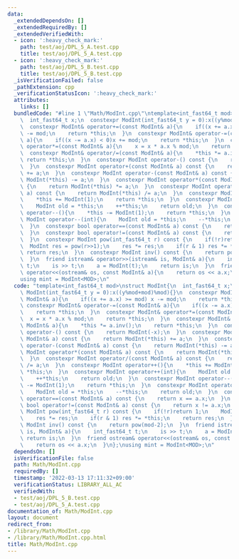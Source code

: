 ```yaml
---
data:
  _extendedDependsOn: []
  _extendedRequiredBy: []
  _extendedVerifiedWith:
  - icon: ':heavy_check_mark:'
    path: test/aoj/DPL_5_A.test.cpp
    title: test/aoj/DPL_5_A.test.cpp
  - icon: ':heavy_check_mark:'
    path: test/aoj/DPL_5_B.test.cpp
    title: test/aoj/DPL_5_B.test.cpp
  _isVerificationFailed: false
  _pathExtension: cpp
  _verificationStatusIcon: ':heavy_check_mark:'
  attributes:
    links: []
  bundledCode: "#line 1 \"Math/ModInt.cpp\"\ntemplate<int_fast64_t mod>\nstruct ModInt{\n\
    \  int_fast64_t x;\n  constexpr ModInt(int_fast64_t y = 0):x((y%mod+mod)%mod){}\n\
    \  constexpr ModInt& operator+=(const ModInt& a){\n    if((x += a.x) >= mod) x\
    \ -= mod;\n    return *this;\n  }\n  constexpr ModInt& operator-=(const ModInt&\
    \ a){\n    if((x -= a.x) < 0)x += mod;\n    return *this;\n  }\n  constexpr ModInt&\
    \ operator*=(const ModInt& a){\n    x = x * a.x % mod;\n    return *this;\n  }\n\
    \  constexpr ModInt& operator/=(const ModInt& a){\n    *this *= a.inv();\n   \
    \ return *this;\n  }\n  constexpr ModInt operator-() const {\n    return ModInt(-x);\n\
    \  }\n  constexpr ModInt operator+(const ModInt& a) const {\n    return ModInt(*this)\
    \ += a;\n  }\n  constexpr ModInt operator-(const ModInt& a) const {\n    return\
    \ ModInt(*this) -= a;\n  }\n  constexpr ModInt operator*(const ModInt& a) const\
    \ {\n    return ModInt(*this) *= a;\n  }\n  constexpr ModInt operator/(const ModInt&\
    \ a) const {\n    return ModInt(*this) /= a;\n  }\n  constexpr ModInt operator++(){\n\
    \    *this += ModInt(1);\n    return *this;\n  }\n  constexpr ModInt operator++(int){\n\
    \    ModInt old = *this;\n    ++*this;\n    return old;\n  }\n  constexpr ModInt\
    \ operator--(){\n    *this -= ModInt(1);\n    return *this;\n  }\n  constexpr\
    \ ModInt operator--(int){\n    ModInt old = *this;\n    --*this;\n    return old;\n\
    \  }\n  constexpr bool operator==(const ModInt& a) const {\n    return x == a.x;\n\
    \  }\n  constexpr bool operator!=(const ModInt& a) const {\n    return x != a.x;\n\
    \  }\n  constexpr ModInt pow(int_fast64_t r) const {\n    if(!r)return 1;\n  \
    \  ModInt res = pow(r>>1);\n    res *= res;\n    if(r & 1) res *= *this;\n   \
    \ return res;\n  }\n  constexpr ModInt inv() const {\n    return pow(mod-2);\n\
    \  }\n  friend istream& operator>>(istream& is, ModInt& a){\n    int_fast64_t\
    \ t;\n    is >> t;\n    a = ModInt(t);\n    return is;\n  }\n  friend ostream&\
    \ operator<<(ostream& os, const ModInt& a){\n    return os << a.x;\n  }\n};\n\
    using mint = ModInt<MOD>;\n"
  code: "template<int_fast64_t mod>\nstruct ModInt{\n  int_fast64_t x;\n  constexpr\
    \ ModInt(int_fast64_t y = 0):x((y%mod+mod)%mod){}\n  constexpr ModInt& operator+=(const\
    \ ModInt& a){\n    if((x += a.x) >= mod) x -= mod;\n    return *this;\n  }\n \
    \ constexpr ModInt& operator-=(const ModInt& a){\n    if((x -= a.x) < 0)x += mod;\n\
    \    return *this;\n  }\n  constexpr ModInt& operator*=(const ModInt& a){\n  \
    \  x = x * a.x % mod;\n    return *this;\n  }\n  constexpr ModInt& operator/=(const\
    \ ModInt& a){\n    *this *= a.inv();\n    return *this;\n  }\n  constexpr ModInt\
    \ operator-() const {\n    return ModInt(-x);\n  }\n  constexpr ModInt operator+(const\
    \ ModInt& a) const {\n    return ModInt(*this) += a;\n  }\n  constexpr ModInt\
    \ operator-(const ModInt& a) const {\n    return ModInt(*this) -= a;\n  }\n  constexpr\
    \ ModInt operator*(const ModInt& a) const {\n    return ModInt(*this) *= a;\n\
    \  }\n  constexpr ModInt operator/(const ModInt& a) const {\n    return ModInt(*this)\
    \ /= a;\n  }\n  constexpr ModInt operator++(){\n    *this += ModInt(1);\n    return\
    \ *this;\n  }\n  constexpr ModInt operator++(int){\n    ModInt old = *this;\n\
    \    ++*this;\n    return old;\n  }\n  constexpr ModInt operator--(){\n    *this\
    \ -= ModInt(1);\n    return *this;\n  }\n  constexpr ModInt operator--(int){\n\
    \    ModInt old = *this;\n    --*this;\n    return old;\n  }\n  constexpr bool\
    \ operator==(const ModInt& a) const {\n    return x == a.x;\n  }\n  constexpr\
    \ bool operator!=(const ModInt& a) const {\n    return x != a.x;\n  }\n  constexpr\
    \ ModInt pow(int_fast64_t r) const {\n    if(!r)return 1;\n    ModInt res = pow(r>>1);\n\
    \    res *= res;\n    if(r & 1) res *= *this;\n    return res;\n  }\n  constexpr\
    \ ModInt inv() const {\n    return pow(mod-2);\n  }\n  friend istream& operator>>(istream&\
    \ is, ModInt& a){\n    int_fast64_t t;\n    is >> t;\n    a = ModInt(t);\n   \
    \ return is;\n  }\n  friend ostream& operator<<(ostream& os, const ModInt& a){\n\
    \    return os << a.x;\n  }\n};\nusing mint = ModInt<MOD>;\n"
  dependsOn: []
  isVerificationFile: false
  path: Math/ModInt.cpp
  requiredBy: []
  timestamp: '2022-03-13 17:11:32+09:00'
  verificationStatus: LIBRARY_ALL_AC
  verifiedWith:
  - test/aoj/DPL_5_B.test.cpp
  - test/aoj/DPL_5_A.test.cpp
documentation_of: Math/ModInt.cpp
layout: document
redirect_from:
- /library/Math/ModInt.cpp
- /library/Math/ModInt.cpp.html
title: Math/ModInt.cpp
---
```


